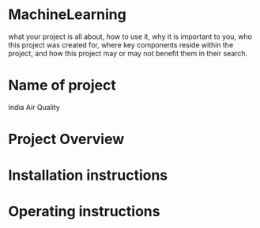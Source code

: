 # MachineLearning
what your project is all about,
how to use it,
why it is important to you,
who this project was created for,
where key components reside within the project, and
how this project may or may not benefit them in their search.

# Name of project
India Air Quality

# Project Overview 

# Installation instructions

# Operating instructions
